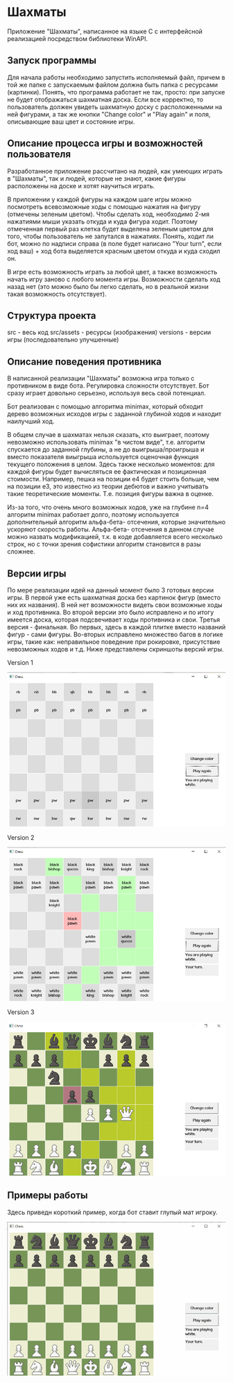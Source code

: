 # Шахматы
Приложение "Шахматы", написанное на языке C с интерфейсной реализацией посредством библиотеки WinAPI.
## Запуск программы
Для начала работы необходимо запустить исполняемый файл, причем в той же папке с запускаемым файлом должна быть папка с ресурсами (картинки). Понять, что программа работает не так, просто: при запуске не будет отображаться шахматная доска. Если все корректно, то пользователь должен увидеть шахматную доску с расположенными на ней фигурами, а так же кнопки "Change color" и "Play again" и поля, описывающие ваш цвет и состояние игры.
## Описание процесса игры и возможностей пользователя
Разработанное приложение рассчитано на людей, как умеющих играть в "Шахматы", так и людей, которые не знают, какие фигуры расположены на доске и хотят научиться играть. 

В приложении у каждой фигуры на каждом шаге игры можно посмотреть всевозможные ходы с помощью нажатия на фигуру (отмечены зеленым цветом). Чтобы сделать ход, необходимо 2-мя нажатиями мыши указать откуда и куда фигура ходит. Поэтому отмеченная первый раз клетка будет выделена зеленым цветом для того, чтобы пользователь не запутался в нажатиях. Понять, ходит ли бот, можно по надписи справа (в поле будет написано "Your turn", если ход ваш) + ход бота выделяется красным цветом откуда и куда сходил он.

В игре есть возможность играть за любой цвет, а также возможность начать игру заново с любого момента игры. Возможности сделать ход назад нет (это можно было бы легко сделать, но в реальной жизни такая возможность отсутствует). 
## Структура проекта
src - весь код
src/assets - ресурсы (изображения)
versions - версии игры (последовательно улучшенные)
## Описание поведения противника
В написанной реализации "Шахматы" возможна игра только с противником в виде бота. Регулировка сложности отсутствует. Бот сразу играет довольно серьезно, используя весь свой потенциал. 

Бот реализован с помощью алгоритма minimax, который обходит дерево возможных исходов игры с заданной глубиной ходов и находит наилучший ход.

В общем случае в шахматах нельзя сказать, кто выиграет, поэтому невозможно использовать minimax "в чистом виде", т.е. алгоритм спускается до заданной глубины, а не до выигрыша/проигрыша и вместо показателя виыгрыша используется оценочная функция текущего положения в целом. Здесь также несколько моментов: для каждой фигуры будет вычисляться ее фактическая и позиционная стоимости. Например, пешка на позиции e4 будет стоить больше, чем на позиции e3, это известно из теории дебютов и важно учитывать такие теоретические моменты. Т.е. позиция фигуры важна в оценке.

Из-за того, что очень много возможных ходов, уже на глубине n=4 алгоритм minimax работает долго, поэтому используется дополнительный алгоритм альфа-бета- отсечения, которые значительно ускоряют скорость работы. Альфа-бета- отсечения в данном случае можно назвать модификацией, т.к. в коде добавляется всего несколько строк, но с точки зрения софистики алгоритм становится в разы сложнее.

## Версии игры
По мере реализации идей на данный момент было 3 готовых версии игры. В первой уже есть шахматная доска без картинок фигур (вместо них их названия). В ней нет возможности видеть свои возможные ходы и ход противника. Во второй версии это было исправлено и по итогу имеется доска, которая подсвечивает ходы противника и свои. Третья версия - финальная. Во первых, здесь в каждой плитке вместо названий фигур - сами фигуры. Во-вторых исправлено множество багов в логике игры, такие как: неправильное поведение при рокировке, присутствие невозможных ходов и т.д. Ниже представлены скриншоты версий игры.

Version 1

![alt text](https://github.com/ValeriaMatveeva1/Chess/blob/master/examples/v1.png)

Version 2

![alt text](https://github.com/ValeriaMatveeva1/Chess/blob/master/examples/v2.png)

Version 3

![alt text](https://github.com/ValeriaMatveeva1/Chess/blob/master/examples/v3.png)

## Примеры работы
Здесь приведн короткий пример, когда бот ставит глупый мат игроку.

![image](https://github.com/ValeriaMatveeva1/Chess/blob/master/examples/gg.gif)

